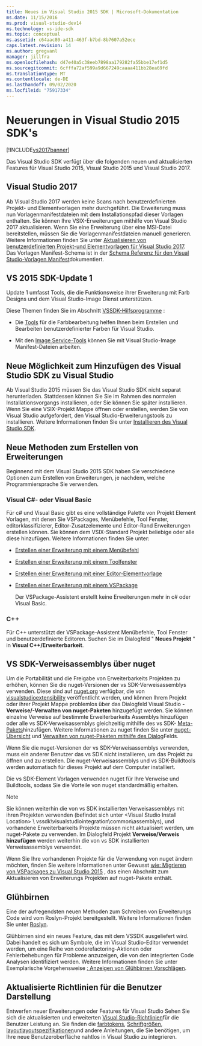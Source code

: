 ```yaml
---
title: Neues im Visual Studio 2015 SDK | Microsoft-Dokumentation
ms.date: 11/15/2016
ms.prod: visual-studio-dev14
ms.technology: vs-ide-sdk
ms.topic: conceptual
ms.assetid: c64aac80-a411-463f-b7bd-8b7607a52ece
caps.latest.revision: 14
ms.author: gregvanl
manager: jillfra
ms.openlocfilehash: d47e40a5c38eeb7898aa179282fa55bbe17ef1d5
ms.sourcegitcommit: 6cfffa72af599a9d667249caaaa411bb28ea69fd
ms.translationtype: MT
ms.contentlocale: de-DE
ms.lasthandoff: 09/02/2020
ms.locfileid: "75917334"
---
```

# <a name="what39s-new-in-the-visual-studio-2015-sdk"></a>Neuerungen in Visual Studio 2015 SDK&#39;s
[!INCLUDE[vs2017banner](../includes/vs2017banner.md)]

Das Visual Studio SDK verfügt über die folgenden neuen und aktualisierten Features für Visual Studio 2015, Visual Studio 2015 und Visual Studio 2017.

## <a name="visual-studio-2017"></a>Visual Studio 2017

Ab Visual Studio 2017 werden keine Scans nach benutzerdefinierten Projekt- und Elementvorlagen mehr durchgeführt. Die Erweiterung muss nun Vorlagenmanifestdateien mit dem Installationspfad dieser Vorlagen enthalten. Sie können Ihre VSIX-Erweiterungen mithilfe von Visual Studio 2017 aktualisieren. Wenn Sie eine Erweiterung über eine MSI-Datei bereitstellen, müssen Sie die Vorlagenmanifestdateien manuell generieren. Weitere Informationen finden Sie unter [Aktualisieren von benutzerdefinierten Projekt-und Elementvorlagen für Visual Studio 2017](/visualstudio/extensibility/upgrading-custom-project-and-item-templates-for-visual-studio-2017?view=vs-2015). Das Vorlagen Manifest-Schema ist in der [Schema Referenz für den Visual Studio-Vorlagen Manifest](/visualstudio/extensibility/visual-studio-template-manifest-schema-reference)dokumentiert.

## <a name="vs-2015-sdk-update-1"></a>VS 2015 SDK-Update 1
 Update 1 umfasst Tools, die die Funktionsweise ihrer Erweiterung mit Farb Designs und dem Visual Studio-Image Dienst unterstützen.

 Diese Themen finden Sie im Abschnitt [VSSDK-Hilfsprogramme](../extensibility/internals/vssdk-utilities.md) :

- Die [Tools](../extensibility/internals/color-theming-tools.md) für die Farbbearbeitung helfen Ihnen beim Erstellen und Bearbeiten benutzerdefinierter Farben für Visual Studio.

- Mit den [Image Service-Tools](../extensibility/internals/image-service-tools.md) können Sie mit Visual Studio-Image Manifest-Dateien arbeiten.

## <a name="new-way-to-add-the-visual-studio-sdk-to-visual-studio"></a>Neue Möglichkeit zum Hinzufügen des Visual Studio SDK zu Visual Studio
 Ab Visual Studio 2015 müssen Sie das Visual Studio SDK nicht separat herunterladen. Stattdessen können Sie Sie im Rahmen des normalen Installationsvorgangs installieren, oder Sie können Sie später installieren. Wenn Sie eine VSIX-Projekt Mappe öffnen oder erstellen, werden Sie von Visual Studio aufgefordert, den Visual Studio-Erweiterungstools zu installieren. Weitere Informationen finden Sie unter [Installieren des Visual Studio SDK](../extensibility/installing-the-visual-studio-sdk.md).

## <a name="new-ways-of-creating-extensions"></a>Neue Methoden zum Erstellen von Erweiterungen
 Beginnend mit dem Visual Studio 2015 SDK haben Sie verschiedene Optionen zum Erstellen von Erweiterungen, je nachdem, welche Programmiersprache Sie verwenden.

### <a name="visual-c-and-visual-basic"></a>Visual C#- oder Visual Basic
 Für c# und Visual Basic gibt es eine vollständige Palette von Projekt Element Vorlagen, mit denen Sie VSPackages, Menübefehle, Tool Fenster, editorklassifizierer, Editor-Zusatzelemente und Editor-Rand Erweiterungen erstellen können. Sie können dem VSIX-Standard Projekt beliebige oder alle diese hinzufügen. Weitere Informationen finden Sie unter:

- [Erstellen einer Erweiterung mit einem Menübefehl](../extensibility/creating-an-extension-with-a-menu-command.md)

- [Erstellen einer Erweiterung mit einem Toolfenster](../extensibility/creating-an-extension-with-a-tool-window.md)

- [Erstellen einer Erweiterung mit einer Editor-Elementvorlage](../extensibility/creating-an-extension-with-an-editor-item-template.md)

- [Erstellen einer Erweiterung mit einem VSPackage](../extensibility/creating-an-extension-with-a-vspackage.md)

     Der VSPackage-Assistent erstellt keine Erweiterungen mehr in c# oder Visual Basic.

### <a name="c"></a>C++
 Für C++ unterstützt der VSPackage-Assistent Menübefehle, Tool Fenster und benutzerdefinierte Editoren. Suchen Sie im Dialogfeld " **Neues Projekt** " in **Visual C++/Erweiterbarkeit**.

## <a name="vs-sdk-reference-assemblies-via-nuget"></a>VS SDK-Verweisassemblys über nuget
 Um die Portabilität und die Freigabe von Erweiterbarkeits Projekten zu erhöhen, können Sie die nuget-Versionen der vs SDK-Verweisassemblys verwenden.  Diese sind auf [nuget.org](https://www.nuget.org/) verfügbar, die von [visualstudioextensibility](https://www.nuget.org/profiles/VisualStudioExtensibility) veröffentlicht werden, und können Ihrem Projekt oder ihrer Projekt Mappe problemlos über das Dialogfeld Visual Studio **-Verweise/-Verwalten von nuget-Paketen** hinzugefügt werden. Sie können einzelne Verweise auf bestimmte Erweiterbarkeits Assemblys hinzufügen oder alle vs SDK-Verweisassemblys gleichzeitig mithilfe des vs SDK- [Meta-Pakets](https://www.nuget.org/packages/VSSDK_Reference_Assemblies)hinzufügen. Weitere Informationen zu nuget finden Sie unter [nuget-Übersicht](/nuget/) und [Verwalten von nuget-Paketen mithilfe des Dialog](/nuget/consume-packages/install-use-packages-visual-studio)Felds.

 Wenn Sie die nuget-Versionen der vs SDK-Verweisassemblys verwenden, muss ein anderer Benutzer das vs SDK nicht installieren, um das Projekt zu öffnen und zu erstellen.  Die nuget-Verweisassemblys und vs SDK-Buildtools werden automatisch für dieses Projekt auf dem Computer installiert.

 Die vs SDK-Element Vorlagen verwenden nuget für Ihre Verweise und Buildtools, sodass Sie die Vorteile von nuget standardmäßig erhalten.

> [!NOTE]
> Sie können weiterhin die von vs SDK installierten Verweisassemblys mit ihren Projekten verwenden (befindet sich unter \<Visual Studio Install Location> \ vssdk\visualstudiointegration\common\assemblys), und vorhandene Erweiterbarkeits Projekte müssen nicht aktualisiert werden, um nuget-Pakete zu verwenden.  Im Dialogfeld Projekt **Verweise/Verweis hinzufügen** werden weiterhin die von vs SDK installierten Verweisassemblys verwendet.
>
> Wenn Sie Ihre vorhandenen Projekte für die Verwendung von nuget ändern möchten, finden Sie weitere Informationen unter Gewusst [wie: Migrieren von VSPackages zu Visual Studio 2015](../extensibility/how-to-migrate-extensibility-projects-to-visual-studio-2015.md) , das einen Abschnitt zum Aktualisieren von Erweiterungs Projekten auf nuget-Pakete enthält.

## <a name="light-bulbs"></a>Glühbirnen
 Eine der aufregendsten neuen Methoden zum Schreiben von Erweiterungs Code wird vom Roslyn-Projekt bereitgestellt. Weitere Informationen finden Sie unter [Roslyn](https://github.com/dotnet/Roslyn).

 Glühbirnen sind ein neues Feature, das mit dem VSSDK ausgeliefert wird. Dabei handelt es sich um Symbole, die im Visual Studio-Editor verwendet werden, um eine Reihe von coderefactoring-Aktionen oder Fehlerbehebungen für Probleme anzuzeigen, die von den integrierten Code Analysen identifiziert werden. Weitere Informationen finden Sie unter Exemplarische Vorgehensweise [: Anzeigen von Glühbirnen Vorschlägen](../extensibility/walkthrough-displaying-light-bulb-suggestions.md).

## <a name="updated-user-experience-guidelines"></a>Aktualisierte Richtlinien für die Benutzer Darstellung
 Entwerfen neuer Erweiterungen oder Features für Visual Studio Sehen Sie sich die aktualisierten und erweiterten [Visual Studio-Richtlinien](../extensibility/ux-guidelines/visual-studio-user-experience-guidelines.md)für die Benutzer Leistung an.  Sie finden die [farbtokens](../extensibility/ux-guidelines/shared-colors-for-visual-studio.md), [Schriftgrößen](../extensibility/ux-guidelines/fonts-and-formatting-for-visual-studio.md), [layoutlayoutspezifikationen](../extensibility/ux-guidelines/layout-for-visual-studio.md)und andere Anleitungen, die Sie benötigen, um Ihre neue Benutzeroberfläche nahtlos in Visual Studio zu integrieren.
